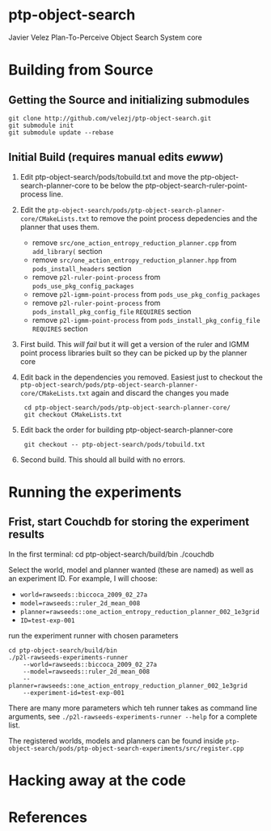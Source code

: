 # ptp-object-search
Javier Velez Plan-To-Perceive Object Search System core


# Building from Source

## Getting the Source and initializing submodules

	git clone http://github.com/velezj/ptp-object-search.git
	git submodule init
	git submodule update --rebase

## Initial Build (requires manual edits _ewww_)

1. Edit ptp-object-search/pods/tobuild.txt and move the
   ptp-object-search-planner-core to be below the
   ptp-object-search-ruler-point-process line.
   
1. Edit the
   `ptp-object-search/pods/ptp-object-search-planner-core/CMakeLists.txt`
   to remove the point process depedencies and the planner that uses
   them.
   
   - remove `src/one_action_entropy_reduction_planner.cpp` from
     `add_library(` section
   - remove `src/one_action_entropy_reduction_planner.hpp` from
     `pods_install_headers` section
   - remove `p2l-ruler-point-process` from
     `pods_use_pkg_config_packages`
   - remove `p2l-igmm-point-process` from
     `pods_use_pkg_config_packages`
   - remove `p2l-ruler-point-process` from
     `pods_install_pkg_config_file` `REQUIRES` section
   - remove `p2l-igmm-point-process` from
     `pods_install_pkg_config_file` `REQUIRES` section
	 
1. First build. This _will fail_ but it will get a version of the
   ruler and IGMM point process libraries built so they can be picked
   up by the planner core

1. Edit back in the dependencies you removed. Easiest just to checkout
   the `ptp-object-search/pods/ptp-object-search-planner-core/CMakeLists.txt`
   again and discard the changes you made

		cd ptp-object-search/pods/ptp-object-search-planner-core/
		git checkout CMakeLists.txt

1. Edit back the order for building ptp-object-search-planner-core

		git checkout -- ptp-object-search/pods/tobuild.txt

1. Second build. This should all build with no errors.
		

# Running the experiments

## Frist, start Couchdb for storing the experiment results

In the first terminal:
	cd ptp-object-search/build/bin
	./couchdb

Select the world, model and planner wanted (these are named) as well
as an experiment ID.  For example, I will choose:

- `world=rawseeds::biccoca_2009_02_27a`
- `model=rawseeds::ruler_2d_mean_008`
- `planner=rawseeds::one_action_entropy_reduction_planner_002_1e3grid`
- `ID=test-exp-001`

run the experiment runner with chosen parameters

	cd ptp-object-search/build/bin
	./p2l-rawseeds-experiments-runner
		--world=rawseeds::biccoca_2009_02_27a
		--model=rawseeds::ruler_2d_mean_008
		--planner=rawseeds::one_action_entropy_reduction_planner_002_1e3grid
		--experiment-id=test-exp-001

There are many more parameters which teh runner takes as command line
arguments, see `./p2l-rawseeds-experiments-runner --help` for a
complete list.

The registered worlds, models and planners can be found inside
`ptp-object-search/pods/ptp-object-search-experiments/src/register.cpp`


# Hacking away at the code

# References


